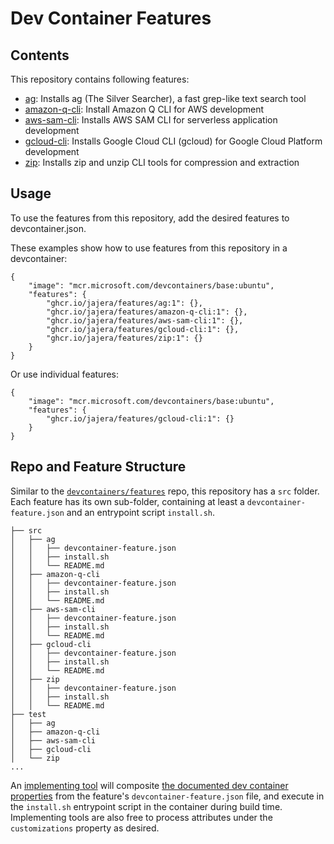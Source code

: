 # Dev Container Features

## Contents

This repository contains following features:

- [ag](./src/ag/README.md): Installs ag (The Silver Searcher), a fast grep-like text search tool
- [amazon-q-cli](./src/amazon-q-cli/README.md): Install Amazon Q CLI for AWS development
- [aws-sam-cli](./src/aws-sam-cli/README.md): Installs AWS SAM CLI for serverless application development
- [gcloud-cli](./src/gcloud-cli/README.md): Installs Google Cloud CLI (gcloud) for Google Cloud Platform development
- [zip](./src/zip/README.md): Installs zip and unzip CLI tools for compression and extraction

## Usage

To use the features from this repository, add the desired features to devcontainer.json.

These examples show how to use features from this repository in a devcontainer:

```jsonc
{
    "image": "mcr.microsoft.com/devcontainers/base:ubuntu",
    "features": {
        "ghcr.io/jajera/features/ag:1": {},
        "ghcr.io/jajera/features/amazon-q-cli:1": {},
        "ghcr.io/jajera/features/aws-sam-cli:1": {},
        "ghcr.io/jajera/features/gcloud-cli:1": {},
        "ghcr.io/jajera/features/zip:1": {}
    }
}
```

Or use individual features:

```jsonc
{
    "image": "mcr.microsoft.com/devcontainers/base:ubuntu",
    "features": {
        "ghcr.io/jajera/features/gcloud-cli:1": {}
    }
}
```

## Repo and Feature Structure

Similar to the [`devcontainers/features`](https://github.com/devcontainers/features) repo, this repository has a `src` folder. Each feature has its own sub-folder, containing at least a `devcontainer-feature.json` and an entrypoint script `install.sh`.

```plaintext
├── src
│   ├── ag
│   │   ├── devcontainer-feature.json
│   │   ├── install.sh
│   │   └── README.md
│   ├── amazon-q-cli
│   │   ├── devcontainer-feature.json
│   │   ├── install.sh
│   │   └── README.md
│   ├── aws-sam-cli
│   │   ├── devcontainer-feature.json
│   │   ├── install.sh
│   │   └── README.md
│   ├── gcloud-cli
│   │   ├── devcontainer-feature.json
│   │   ├── install.sh
│   │   └── README.md
│   ├── zip
│   │   ├── devcontainer-feature.json
│   │   ├── install.sh
│   │   └── README.md
├── test
│   ├── ag
│   ├── amazon-q-cli
│   ├── aws-sam-cli
│   ├── gcloud-cli
│   └── zip
...
```

An [implementing tool](https://containers.dev/supporting#tools) will composite [the documented dev container properties](https://containers.dev/implementors/features/#devcontainer-feature-json-properties) from the feature's `devcontainer-feature.json` file, and execute in the `install.sh` entrypoint script in the container during build time. Implementing tools are also free to process attributes under the `customizations` property as desired.
